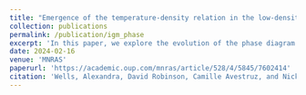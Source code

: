 ```yaml
---
title: "Emergence of the temperature-density relation in the low-density intergalactic medium"
collection: publications
permalink: /publication/igm_phase
excerpt: 'In this paper, we explore the evolution of the phase diagram of low-density gas in the intergalactic medium in four different simulated boxes from the Cosmic Reionization on Computers (CROC) project.  We show that the evolution of the fraction of cold gas is approximately universal across the four different reionization histories, when parameterized by the hydrogen neutral fraction. We also explore the emergence of a tight temperature-density relationship through the decreasing width of the scatter around a power-law relationship. This decrease in width is also a nearly universal function of the neutral fraction.'
date: 2024-02-16
venue: 'MNRAS'
paperurl: 'https://academic.oup.com/mnras/article/528/4/5845/7602414'
citation: 'Wells, Alexandra, David Robinson, Camille Avestruz, and Nickolay Y Gnedin. "Emergence of the temperature–density relation in the low-density intergalactic medium." <i>MNRAS</i> 528 4 (2024).'
---
```


